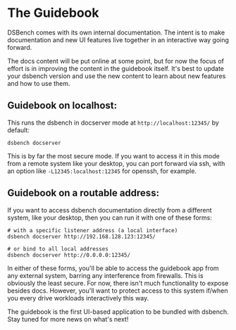 # The Guidebook

DSBench comes with its own internal documentation. The intent is to make documentation and new UI features live together in an interactive way going forward.

The docs content will be put online at some point, but for now the focus of effort is in improving the content in the guidebook itself. It's best to update your dsbench version and use the new content to learn about new features and how to use them.

## Guidebook on localhost:

This runs the dsbench in docserver mode at `http://localhost:12345/` by default:

    dsbench docserver

This is by far the most secure mode. If you want to access it in this mode from a remote system like your desktop, you can port forward via ssh, with an option like `-L12345:localhost:12345` for openssh, for example.

## Guidebook on a routable address:

If you want to access dsbench documentation directly from a different system, like your desktop, then you can run it with one of these forms:

    # with a specific listener address (a local interface)
    dsbench docserver http://192.168.128.123:12345/

    # or bind to all local addresses
    dsbench docserver http://0.0.0.0:12345/

In either of these forms, you'll be able to access the guidebook app from any external system, barring any interference from firewalls. This is obviously the least secure. For now, there isn't much functionality to expose besides docs. However, you'll want to protect access to this system if/when you every drive workloads interactively this way.

The guidebook is the first UI-based application to be bundled with dsbench. Stay tuned for more news on what's next!
